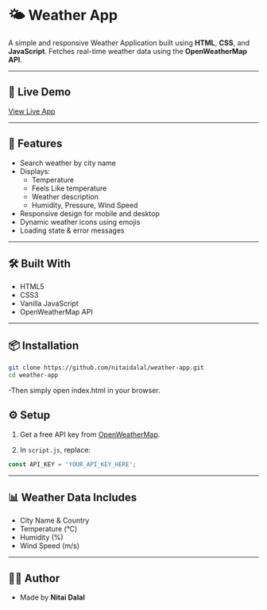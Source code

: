# 🌤️ Weather App

A simple and responsive Weather Application built using **HTML**, **CSS**, and **JavaScript**. Fetches real-time weather data using the **OpenWeatherMap API**.

---

## 📸 Live Demo

[View Live App](http://weather-app-by-nitai.netlify.app)  

---

## 🚀 Features

- Search weather by city name
- Displays:
  - Temperature
  - Feels Like temperature
  - Weather description
  - Humidity, Pressure, Wind Speed
- Responsive design for mobile and desktop
- Dynamic weather icons using emojis
- Loading state & error messages

---

## 🛠️ Built With

- HTML5
- CSS3
- Vanilla JavaScript
- OpenWeatherMap API

---
## 📦 Installation

```bash
git clone https://github.com/nitaidalal/weather-app.git
cd weather-app
```
-Then simply open index.html in your browser.

## ⚙️ Setup

1. Get a free API key from [OpenWeatherMap](https://openweathermap.org/api).

2. In `script.js`, replace:

```js
const API_KEY = 'YOUR_API_KEY_HERE';
```
---
## 📊 Weather Data Includes
- City Name & Country
- Temperature (°C)
- Humidity (%)
- Wind Speed (m/s)
---
## 👨‍💻 Author
- Made by **Nitai Dalal**


